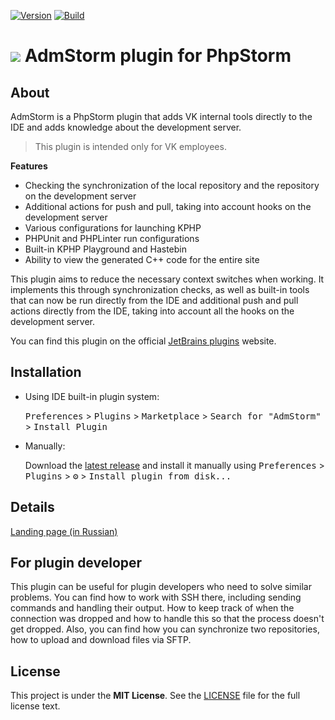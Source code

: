 [![Version](https://img.shields.io/jetbrains/plugin/v/18535-admstorm.svg)](https://plugins.jetbrains.com/plugin/18535-admstorm)
[![Build](https://github.com/i582/admstorm/actions/workflows/build.yml/badge.svg)](https://github.com/i582/admstorm/actions/workflows/build.yml)

# <img src="src/main/resources/META-INF/pluginIcon.svg"> AdmStorm plugin for PhpStorm

## About

AdmStorm is a PhpStorm plugin that adds VK internal tools directly to the IDE and adds knowledge about the development
server.

> This plugin is intended only for VK employees.

**Features**

- Checking the synchronization of the local repository and the repository on the development server
- Additional actions for push and pull, taking into account hooks on the development server
- Various configurations for launching KPHP
- PHPUnit and PHPLinter run configurations
- Built-in KPHP Playground and Hastebin
- Ability to view the generated C++ code for the entire site

This plugin aims to reduce the necessary context switches when working. It implements this through synchronization
checks, as well as built-in tools that can now be run directly from the IDE and additional push and pull actions
directly from the IDE, taking into account all the hooks on the development server.

You can find this plugin on the official [JetBrains plugins](https://plugins.jetbrains.com/plugin/18535-admstorm)
website.

## Installation

- Using IDE built-in plugin system:

  <kbd>Preferences</kbd> > <kbd>Plugins</kbd> > <kbd>Marketplace</kbd> > <kbd>Search for "AdmStorm"</kbd> >
  <kbd>Install Plugin</kbd>

- Manually:

  Download the [latest release](https://github.com/VKCOM/admstorm/releases/latest) and install it manually using
  <kbd>Preferences</kbd> > <kbd>Plugins</kbd> > <kbd>⚙️</kbd> > <kbd>Install plugin from disk...</kbd>

## Details

[Landing page (in Russian)](https://vkcom.github.io/admstorm/)

## For plugin developer

This plugin can be useful for plugin developers who need to solve similar problems. You can find how to work with SSH
there, including sending commands and handling their output. How to keep track of when the connection was dropped and
how to handle this so that the process doesn't get dropped. Also, you can find how you can synchronize two repositories,
how to upload and download files via SFTP.

## License

This project is under the **MIT License**. See the [LICENSE](https://github.com/VKCOM/admstorm/blob/master/LICENSE) file
for the full license text.

